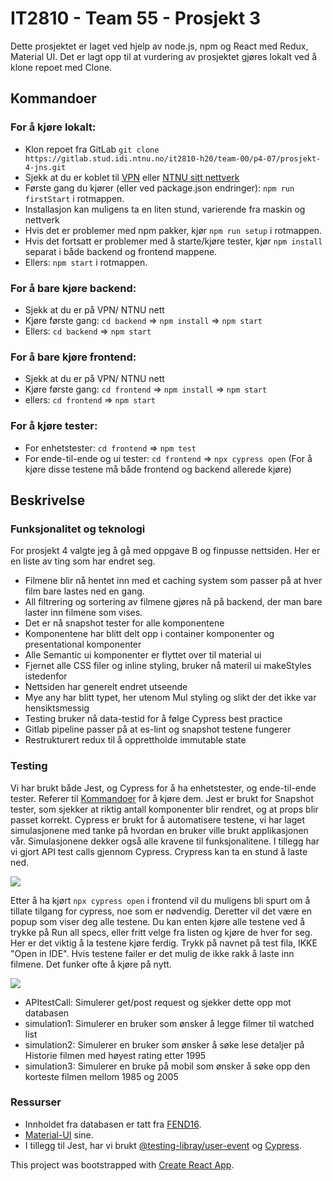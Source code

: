 # IT2810 - Team 55 -  Prosjekt 3
Dette prosjektet er laget ved hjelp av node.js, npm og React med Redux, Material UI.
Det er lagt opp til at vurdering av prosjektet gjøres lokalt ved å klone repoet med Clone.

## Kommandoer
### For å kjøre lokalt:
* Klon repoet fra GitLab 
`git clone https://gitlab.stud.idi.ntnu.no/it2810-h20/team-00/p4-07/prosjekt-4-jns.git`
* Sjekk at du er koblet til [VPN](https://innsida.ntnu.no/wiki/-/wiki/Norsk/Installere+VPN) eller [NTNU sitt nettverk](https://innsida.ntnu.no/wiki/-/wiki/Norsk/Trådløst+nett)
* Første gang du kjører (eller ved package.json endringer): `npm run firstStart` i rotmappen.
* Installasjon kan muligens ta en liten stund, varierende fra maskin og nettverk
* Hvis det er problemer med npm pakker, kjør `npm run setup` i rotmappen.
* Hvis det fortsatt er problemer med å starte/kjøre tester, kjør `npm install` separat i både backend og frontend mappene.
* Ellers: `npm start` i rotmappen.

### For å bare kjøre backend:
* Sjekk at du er på VPN/ NTNU nett
* Kjøre første gang: `cd backend` => `npm install` => `npm start`
* Ellers: `cd backend` => `npm start`

### For å bare kjøre frontend:
* Sjekk at du er på VPN/ NTNU nett
* Kjøre første gang: `cd frontend` => `npm install` => `npm start`
* ellers: `cd frontend` => `npm start`

### For å kjøre tester:
* For enhetstester:  `cd frontend` => `npm test`
* For ende-til-ende og ui tester: `cd frontend` => `npx cypress open`
    (For å kjøre disse testene må både frontend og backend allerede kjøre)

## Beskrivelse
### Funksjonalitet og teknologi
For prosjekt 4 valgte jeg å gå med oppgave B og finpusse nettsiden. Her er en liste av ting som har endret seg.
* Filmene blir nå hentet inn med et caching system som passer på at hver film bare lastes ned en gang.
* All filtrering og sortering av filmene gjøres nå på backend, der man bare laster inn filmene som vises.
* Det er nå snapshot tester for alle komponentene
* Komponentene har blitt delt opp i container komponenter og presentational komponenter
* Alle Semantic ui komponenter er flyttet over til material ui
* Fjernet alle CSS filer og inline styling, bruker nå materil ui makeStyles istedenfor
* Nettsiden har generelt endret utseende
* Mye any har blitt typet, her utenom MuI styling og slikt der det ikke var hensiktsmessig
* Testing bruker nå data-testid for å følge Cypress best practice
* Gitlab pipeline passer på at es-lint og snapshot testene fungerer
* Restrukturert redux til å opprettholde immutable state


### Testing 
Vi har brukt både Jest, og Cypress for å ha enhetstester, og ende-til-ende tester. Referer til [Kommandoer](#Kommandoer) for å kjøre dem. Jest er brukt for Snapshot tester, som sjekker at riktig antall komponenter blir rendret, og at props blir passet korrekt. 
Cypress er brukt for å automatisere testene, vi har laget simulasjonene med tanke på hvordan en bruker ville brukt applikasjonen vår. Simulasjonene dekker også alle kravene til funksjonalitene. I tillegg har vi gjort API test calls gjennom Cypress. Crypress kan ta en stund å laste ned.

![](https://i.imgur.com/ZOF3wY1.png)



Etter å ha kjørt `npx cypress open` i frontend vil du muligens bli spurt om å tillate tilgang for cypress, noe som er nødvendig. Deretter vil det være en popup som viser deg alle testene. Du kan enten kjøre alle testene ved å trykke på Run all specs, eller fritt velge fra listen og kjøre de hver for seg. Her er det viktig å la testene kjøre ferdig. Trykk på navnet på test fila, IKKE "Open in IDE".
Hvis testene failer er det mulig de ikke rakk å laste inn filmene. Det funker ofte å kjøre på nytt.

![](https://i.imgur.com/BUBjJD6.png)

* APItestCall: Simulerer get/post request og sjekker dette opp mot databasen
* simulation1: Simulerer en bruker som ønsker å legge filmer til watched list
* simulation2: Simulerer en bruker som ønsker å søke lese detaljer på Historie filmen med høyest rating etter 1995
* simulation3: Simulerer en bruke på mobil som ønsker å søke opp den korteste filmen mellom 1985 og 2005

### Ressurser
- Innholdet fra databasen er tatt fra [FEND16](https://github.com/FEND16/movie-json-data?fbclid=IwAR1x59Rv0NctGe8NrlnWahhZGjgEwLFy0ZiUm_mX6ghofQVg_FJUfim-QHM).
- [Material-UI](https://material-ui.com) sine.
- I tillegg til Jest, har vi brukt [@testing-libray/user-event](https://github.com/testing-library/user-event) og [Cypress](https://www.cypress.io/).

This project was bootstrapped with [Create React App](https://github.com/facebook/create-react-app).